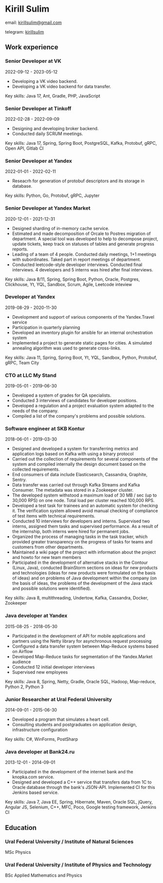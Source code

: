# Kirill Sulim


email: [kirillsulim@gmail.com](mailto:kirillsulim@gmail.com)





telegram: [kirillsulim](https://t.me/kirillsulim)


## Work experience



### Senior Developer at VK
2022-09-12 - 2023-05-12
- Developing a VK video backend.
- Developing a VK video backend for data transfer.



Key skills: Java 17, Ant, Gradle, PHP, JavaScript




### Senior Developer at Tinkoff
2022-02-28 - 2022-09-09
- Designing and developing broker backend.
- Conducted daily SCRUM meetings.



Key skills: Java 17, Spring, Spring Boot, PostgreSQL, Kafka, Protobuf, gRPC, Open API, Gitlab CI




### Senior Developer at Yandex
2022-01-01 - 2022-02-11
- Reseacrh for generation of protobuf descriptors and its storage in database.



Key skills: Python, Go, Protobuf, gRPC, Jupyter




### Senior Developer at Yandex Market
2020-12-01 - 2021-12-31
- Designed sharding of in-memory cache service.
- Estimated and made decomposition of Orcale to Postres migration of department. A special tool was developed to help to decompose project, update tickets, keep track on statuses of tables and generate progress reports.
- Leading of a team of 4 people. Conducted daily meetings, 1+1 meetings with subordinates. Taked part in report meetings of department.
- Conducted leetcode-style developer interviews. Conducted final interviews. 4 developers and 5 interns was hired after final interviews.



Key skills: Java 8/11, Spring, Spring Boot, Python, Oracle, Postgres, Clickhouse, Yt, YQL, Sandbox, Scrum, Agile, Leetcode inteview




### Developer at Yandex
2019-08-29 - 2020-11-30
- Development and support of various components of the Yandex.Travel service
- Participation in quarterly planning
- Developed an inventory plugin for ansible for an internal orchestration system
- Implemented a project to generate static pages for cities. A simulated annealing algorithm was used to generate cross-links.



Key skills: Java 11, Spring, Spring Boot, Yt, YQL, Sandbox, Python, Protobuf, gRPC, Team City




### CTO at LLC My Stand
2019-05-01 - 2019-06-30
- Developed a system of grades for QA specialists.
- Conducted 3 interviews of candidates for developer positions.
- Developed a regulation and a project evaluation system adapted to the needs of the company.
- Compiled a list of the company's problems and possible solutions.






### Software engineer at SKB Kontur
2018-06-01 - 2019-03-30
- Designed and developed a system for transferring metrics and application logs based on Kafka with using a binary protocol
- Carried out the collection of requirements for several components of the system and compiled internally the design document based on the collected requirements.
- End consumers of data include Elasticsearch, Cassandra, Graphite, Sentry.
- Data transfer was carried out through Kafka Streams and Kafka Consumer. The metadata was stored in a Zookeeper cluster.
- The developed system withstood a maximum load of 30 MB / sec (up to 30,000 RPS) on one node. Total load per cluster reached 100,000 RPS.
- Developed a test task for trainees and an automatic system for checking it. The verification system allowed avoid manual checking of compliance of test items with technical requirements.
- Conducted 10 interviews for developers and interns. Supervised two interns, assigned them tasks and supervised performance. As a result of the internship, both interns were hired for permanent jobs.
- Organized the process of managing tasks in the task tracker, which provided greater transparency on the progress of tasks for teams and customers from other departments.
- Maintained a wiki page of the project with information about the project and howto for new team members
- Participated in the development of alternative stacks in the Contour (Linux, Java), conducted BrainStorm sections on ideas for new products and technologies (ideas for new products were formulated on the basis of ideas) and on problems of Java development within the company (on the basis of ideas, the problems of the development of the Java stack and possible solutions were identified).



Key skills: Java 8, multithreading, Undertow, Kafka, Cassandra, Docker, Zookeeper




### Java developer at Yandex
2015-08-25 - 2018-05-30
- Participated in the development of API for mobile applications and partners using the Netty library for asynchronous request processing
- Configured a data transfer system between Map-Reduce systems based on Airflow
- Developed Map-Reduce tasks for segmentation of the Yandex.Market audience
- Conducted 12 initial developer interviews
- Supervised new employees



Key skills: Java 8, Spring, Netty, Gradle, Oracle SQL, Hadoop, Map-reduce, Python 2, Python 3




### Junior Researcher at Ural Federal University
2014-09-01 - 2015-06-30
- Developed a program that simulates a heart cell.
- Consulting students and postgraduates on application design, infrastructure configuration



Key skills: C#, WinForms, PostSharp




### Java developer at Bank24.ru
2013-12-01 - 2014-09-01
- Participated in the development of the internet bank and the knopka.com service.
- Designed and developed a C++ service that transfers data from 1С to Oracle database through the bank's JSON-API. Implemented CI for this Jenkins based service.



Key skills: Java 7, Java EE, Spring, Hibernate, Maven, Oracle SQL, jQuery, Angular JS, Selenium, C++, MFC, Poco, Google testing framework, Jenkins CI




## Education


### Ural Federal University / Institute of Natural Sciences
MSc Physics

### Ural Federal University / Institute of Physics and Technology
BSc Applied Mathematics and Physics
